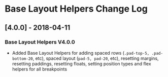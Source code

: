 # Base Layout Helpers Change Log

## [4.0.0] - 2018-04-11
### Base Layout Helpers V4.0.0
- Added Base Layout Helpers for adding spaced rows (`.pad-top-5, .pad-bottom-20`, etc), spaced layout (`pad-5, pad-20`, etc), resetting margins, resetting paddings, resetting floats, setting position types and flex helpers for all breakpoints
